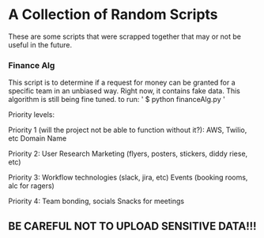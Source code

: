 # A Collection of Random Scripts

These are some scripts that were scrapped together that may or not be useful in the future.
### Finance Alg
This script is to determine if a request for money can be granted for a specific team in an unbiased way. Right now, it contains fake data. This algorithm is still being fine tuned.
to run:
' $ python financeAlg.py <team name in all lowercase no spaces> <amount you want to request> <priority level> '
  
Priority levels:
  
  Priority 1 (will the project not be able to function without it?):
AWS, Twilio, etc
 Domain Name

Priority 2:
User Research
Marketing (flyers, posters, stickers, diddy riese, etc)

Priority 3:
Workflow technologies (slack, jira, etc)
Events (booking rooms, alc for ragers)

Priority 4:
Team bonding, socials
Snacks for meetings

  
## BE CAREFUL NOT TO UPLOAD SENSITIVE DATA!!!
